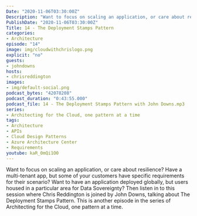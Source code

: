 ```yaml
---
Date: "2020-11-06T03:30:00Z"
Description: "Want to focus on scaling an application, or care about resilience? Have a multi-tenant app, but some of your customers have specific requirements for their scenario? Want to have an application deployed globally, but users housed in a particular area for Data Sovereignty? Then listen in to this session where Chris Reddington is joined by John Downs, talking about The Deployment Stamps Pattern. This is another episode in the series of Architecting for the Cloud, one pattern at a time."
PublishDate: "2020-11-06T03:30:00Z"
Title: 14 - The Deployment Stamps Pattern
categories:
- Architecture
episode: "14"
image: img/cloudwithchrislogo.png
explicit: "no"
guests:
- johndowns
hosts:
- chrisreddington
images:
- img/default-social.png
podcast_bytes: "42078208"
podcast_duration: "0:43:55.000"
podcast_file: 14 - The Deployment Stamps Pattern with John Downs.mp3
series:
- Architecting for the Cloud, one pattern at a time
tags:
- Architecture
- APIs
- Cloud Design Patterns
- Azure Architecture Center
- Requirements
youtube: kaR_0mQi1O0
---
```

Want to focus on scaling an application, or care about resilience? Have a multi-tenant app, but some of your customers have specific requirements for their scenario? Want to have an application deployed globally, but users housed in a particular area for Data Sovereignty? Then listen in to this session where Chris Reddington is joined by John Downs, talking about The Deployment Stamps Pattern. This is another episode in the series of Architecting for the Cloud, one pattern at a time.